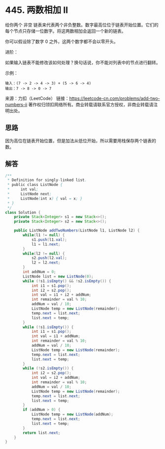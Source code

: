# 445. 两数相加 II

给你两个 非空 链表来代表两个非负整数。数字最高位位于链表开始位置。它们的每个节点只存储一位数字。将这两数相加会返回一个新的链表。

你可以假设除了数字 0 之外，这两个数字都不会以零开头。

进阶：

如果输入链表不能修改该如何处理？换句话说，你不能对列表中的节点进行翻转。

示例：

```
输入：(7 -> 2 -> 4 -> 3) + (5 -> 6 -> 4)
输出：7 -> 8 -> 0 -> 7
```

来源：力扣（LeetCode）
链接：https://leetcode-cn.com/problems/add-two-numbers-ii
著作权归领扣网络所有。商业转载请联系官方授权，非商业转载请注明出处。

## 思路

因为高位在链表开始位置，但是加法从低位开始，所以需要用栈保存两个链表的数。

## 解答

```java
/**
 * Definition for singly-linked list.
 * public class ListNode {
 *     int val;
 *     ListNode next;
 *     ListNode(int x) { val = x; }
 * }
 */
class Solution {
    private Stack<Integer> s1 = new Stack<>();
    private Stack<Integer> s2 = new Stack<>();

    public ListNode addTwoNumbers(ListNode l1, ListNode l2) {
        while(l1 != null) {
            s1.push(l1.val);
            l1 = l1.next;
        }
        while(l2 != null) {
            s2.push(l2.val);
            l2 = l2.next;
        }
        int addNum = 0;
        ListNode list = new ListNode(0);
        while (!s1.isEmpty() && !s2.isEmpty()) {
            int i1 = s1.pop();
            int i2 = s2.pop();
            int val = i1 + i2 + addNum;
            int remainder = val % 10;
            addNum = val / 10;
            ListNode temp = new ListNode(remainder);
            temp.next = list.next;
            list.next = temp;
        }
        while (!s1.isEmpty()) {
            int i1 = s1.pop();
            int val = i1 + addNum;
            int remainder = val % 10;
            addNum = val / 10;
            ListNode temp = new ListNode(remainder);
            temp.next = list.next;
            list.next = temp;
        }
        while (!s2.isEmpty()) {
            int i2 = s2.pop();
            int val = i2 + addNum;
            int remainder = val % 10;
            addNum = val / 10;
            ListNode temp = new ListNode(remainder);
            temp.next = list.next;
            list.next = temp;
        }
        if (addNum > 0) {
            ListNode temp = new ListNode(addNum);
            temp.next = list.next;
            list.next = temp;
        }
        return list.next;
    }
}
```
